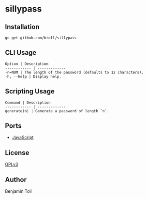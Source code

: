 # sillypass

## Installation

`go get github.com/btoll/sillypass`

## CLI Usage

    Option | Description
    ------------ | -------------
    -n=NUM | The length of the password (defaults to 12 characters).
    -h, --help | Display help.

## Scripting Usage

    Command | Description
    ------------ | -------------
    generate(n) | Generate a password of length `n`.

## Ports

- [JavaScript][javascript]

## License

[GPLv3](COPYING)

## Author

Benjamin Toll

[javascript]: https://github.com/btoll/sillypass-js


